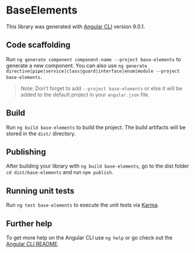 # BaseElements

This library was generated with [Angular CLI](https://github.com/angular/angular-cli) version 9.0.1.

## Code scaffolding

Run `ng generate component component-name --project base-elements` to generate a new component. You can also use `ng generate directive|pipe|service|class|guard|interface|enum|module --project base-elements`.
> Note: Don't forget to add `--project base-elements` or else it will be added to the default project in your `angular.json` file. 

## Build

Run `ng build base-elements` to build the project. The build artifacts will be stored in the `dist/` directory.

## Publishing

After building your library with `ng build base-elements`, go to the dist folder `cd dist/base-elements` and run `npm publish`.

## Running unit tests

Run `ng test base-elements` to execute the unit tests via [Karma](https://karma-runner.github.io).

## Further help

To get more help on the Angular CLI use `ng help` or go check out the [Angular CLI README](https://github.com/angular/angular-cli/blob/master/README.md).
